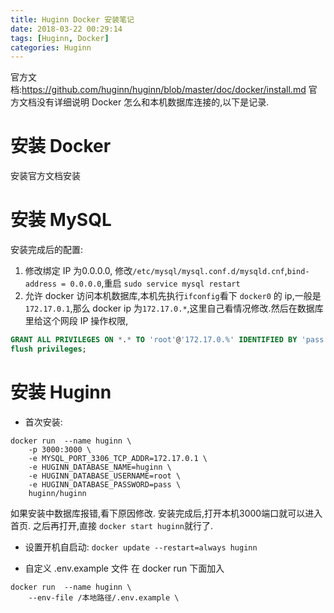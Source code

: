 ```yaml
---
title: Huginn Docker 安装笔记
date: 2018-03-22 00:29:14
tags: [Huginn, Docker]
categories: Huginn
---
```


官方文档:https://github.com/huginn/huginn/blob/master/doc/docker/install.md
官方文档没有详细说明 Docker 怎么和本机数据库连接的,以下是记录.

# 安装 Docker
安装官方文档安装
# 安装 MySQL
安装完成后的配置:
1. 修改绑定 IP 为0.0.0.0, 修改`/etc/mysql/mysql.conf.d/mysqld.cnf`,`bind-address = 0.0.0.0`,重启 `sudo service mysql restart`
2. 允许 docker 访问本机数据库,本机先执行`ifconfig`看下 `docker0` 的 ip,一般是`172.17.0.1`,那么 docker ip 为`172.17.0.*`,这里自己看情况修改.然后在数据库里给这个网段 IP 操作权限,
```sql
GRANT ALL PRIVILEGES ON *.* TO 'root'@'172.17.0.%' IDENTIFIED BY 'pass' WITH GRANT OPTION;
flush privileges;
```
# 安装 Huginn
- 首次安装:
```shell
docker run  --name huginn \
    -p 3000:3000 \
    -e MYSQL_PORT_3306_TCP_ADDR=172.17.0.1 \
    -e HUGINN_DATABASE_NAME=huginn \
    -e HUGINN_DATABASE_USERNAME=root \
    -e HUGINN_DATABASE_PASSWORD=pass \
    huginn/huginn
```
如果安装中数据库报错,看下原因修改.
安装完成后,打开本机3000端口就可以进入首页.
之后再打开,直接 `docker start huginn`就行了.
- 设置开机自启动:
  `docker update --restart=always huginn`

- 自定义 .env.example 文件
  在 docker run 下面加入
```shell
docker run  --name huginn \
    --env-file /本地路径/.env.example \
```
